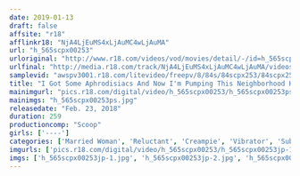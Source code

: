 ```yaml
---
date: 2019-01-13
draft: false
affsite: "r18"
afflinkr18: "NjA4LjEuMS4xLjAuMC4wLjAuMA"
url: "h_565scpx00253"
urloriginal: "http://www.r18.com/videos/vod/movies/detail/-/id=h_565scpx00253"
urlfinal: "http://media.r18.com/track/NjA4LjEuMS4xLjAuMC4wLjAuMA/videos/vod/movies/detail/-/id=h_565scpx00253"
samplevid: "awspv3001.r18.com/litevideo/freepv/8/84s/84scpx253/84scpx253_dmb_w.mp4"
title: "I Got Some Aphrodisiacs And Now I'm Pumping This Neighborhood Housewife With Some Raw Piston Pumping Quickie Action! She's Dripping From Both Holes And Cumming Her Brains Out As I Ejaculate Into Her Married Woman Pussy!!"
mainimgurl: "pics.r18.com/digital/video/h_565scpx00253/h_565scpx00253ps.jpg"
mainimgs: "h_565scpx00253ps.jpg"
releasedate: "Feb. 23, 2018"
duration: 259
productioncomp: "Scoop"
girls: ['----']
categories: ['Married Woman', 'Reluctant', 'Creampie', 'Vibrator', 'Substance Use', 'Over 4 Hours', 'Hi-Def']
imgurls: ['pics.r18.com/digital/video/h_565scpx00253/h_565scpx00253jp-1.jpg', 'pics.r18.com/digital/video/h_565scpx00253/h_565scpx00253jp-2.jpg', 'pics.r18.com/digital/video/h_565scpx00253/h_565scpx00253jp-3.jpg', 'pics.r18.com/digital/video/h_565scpx00253/h_565scpx00253jp-4.jpg', 'pics.r18.com/digital/video/h_565scpx00253/h_565scpx00253jp-5.jpg', 'pics.r18.com/digital/video/h_565scpx00253/h_565scpx00253jp-6.jpg', 'pics.r18.com/digital/video/h_565scpx00253/h_565scpx00253jp-7.jpg', 'pics.r18.com/digital/video/h_565scpx00253/h_565scpx00253jp-8.jpg', 'pics.r18.com/digital/video/h_565scpx00253/h_565scpx00253jp-9.jpg', 'pics.r18.com/digital/video/h_565scpx00253/h_565scpx00253jp-10.jpg', 'pics.r18.com/digital/video/h_565scpx00253/h_565scpx00253jp-11.jpg', 'pics.r18.com/digital/video/h_565scpx00253/h_565scpx00253jp-12.jpg', 'pics.r18.com/digital/video/h_565scpx00253/h_565scpx00253jp-13.jpg', 'pics.r18.com/digital/video/h_565scpx00253/h_565scpx00253jp-14.jpg', 'pics.r18.com/digital/video/h_565scpx00253/h_565scpx00253jp-15.jpg', 'pics.r18.com/digital/video/h_565scpx00253/h_565scpx00253jp-16.jpg', 'pics.r18.com/digital/video/h_565scpx00253/h_565scpx00253jp-17.jpg', 'pics.r18.com/digital/video/h_565scpx00253/h_565scpx00253jp-18.jpg', 'pics.r18.com/digital/video/h_565scpx00253/h_565scpx00253jp-19.jpg', 'pics.r18.com/digital/video/h_565scpx00253/h_565scpx00253jp-20.jpg']
imgs: ['h_565scpx00253jp-1.jpg', 'h_565scpx00253jp-2.jpg', 'h_565scpx00253jp-3.jpg', 'h_565scpx00253jp-4.jpg', 'h_565scpx00253jp-5.jpg', 'h_565scpx00253jp-6.jpg', 'h_565scpx00253jp-7.jpg', 'h_565scpx00253jp-8.jpg', 'h_565scpx00253jp-9.jpg', 'h_565scpx00253jp-10.jpg', 'h_565scpx00253jp-11.jpg', 'h_565scpx00253jp-12.jpg', 'h_565scpx00253jp-13.jpg', 'h_565scpx00253jp-14.jpg', 'h_565scpx00253jp-15.jpg', 'h_565scpx00253jp-16.jpg', 'h_565scpx00253jp-17.jpg', 'h_565scpx00253jp-18.jpg', 'h_565scpx00253jp-19.jpg', 'h_565scpx00253jp-20.jpg']
---
```

